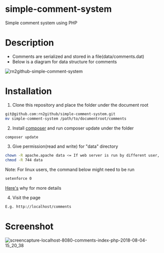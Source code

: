 # simple-comment-system
Simple comment system using PHP

# Description

- Comments are serialized and stored in a file(data/comments.dat)
- Below is a diagram for data structure for comments

![rn2github-simple-comment-system](https://user-images.githubusercontent.com/42101695/43681313-7a3146fa-9804-11e8-80a9-70f407622afe.jpg)


# Installation
1. Clone this repository and place the folder under the document root
```sh
git@github.com:rn2github/simple-comment-system.git
mv simple-comment-system /path/to/documentroot/comments
```

2. Install [composer](https://getcomposer.org/doc/00-intro.md) and run composer update under the folder
```sh
composer update
```

3. Give permission(read and write) for "data" directory
```sh
chown -R apache.apache data <= If web server is run by different user, user and group name (apache) are different
chmod -R 744 data
```
Note: For linux users, the command below might need to be run
```sh
setenforce 0
```
[Here's](https://www.tecmint.com/disable-selinux-temporarily-permanently-in-centos-rhel-fedora/) why for more details

4. Visit the page 
```sh
E.g. http://localhost/comments
```

# Screenshot

![screencapture-localhost-8080-comments-index-php-2018-08-04-15_20_38](https://user-images.githubusercontent.com/42101695/43681331-eab44030-9804-11e8-9ecc-c27d05fee362.png)

